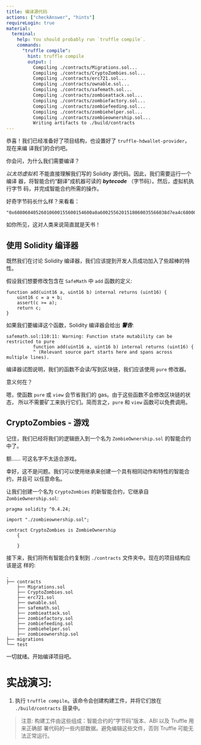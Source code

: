 ```yaml
---
title: 编译源代码
actions: ["checkAnswer", "hints"]
requireLogin: true
material:
  terminal:
    help: You should probably run `truffle compile`.
    commands:
      "truffle compile":
        hint: truffle compile
        output: |
          Compiling ./contracts/Migrations.sol...
          Compiling ./contracts/CryptoZombies.sol...
          Compiling ./contracts/erc721.sol...
          Compiling ./contracts/ownable.sol...
          Compiling ./contracts/safemath.sol...
          Compiling ./contracts/zombieattack.sol...
          Compiling ./contracts/zombiefactory.sol...
          Compiling ./contracts/zombiefeeding.sol...
          Compiling ./contracts/zombiehelper.sol...
          Compiling ./contracts/zombieownership.sol...
          Writing artifacts to ./build/contracts
---
```


恭喜！我们已经准备好了项目结构，也设置好了 `truffle-hdwallet-provider`，现在来编
译我们的合约吧。

你会问，为什么我们需要编译？

_以太坊虚拟机_ 不能直接理解我们写的 Solidity 源代码。因此，我们需要运行一个编译
器，将智能合约“翻译”成机器可读的 **_bytecode_** （字节码）。然后，虚拟机执行字节
码，并完成智能合约所需的操作。

好奇字节码长什么样？来看看：

```
"0x60806040526010600155600154600a0a6002556201518060035566038d7ea4c6800060085560006009556046600a55336000806101000a81548173ffffffffffffffffffffffffffffffffffffffff021916908373ffffffffffffffffffffffffffffffffffffffff1..."
```

如你所见，这对人类来说简直就是天书！

## 使用 Solidity 编译器

既然我们在讨论 Solidity 编译器，我们应该提到开发人员成功加入了些超棒的特性。

假设我们想要修改包含在 `SafeMath` 中 `add` 函数的定义:

```
function add(uint16 a, uint16 b) internal returns (uint16) {
    uint16 c = a + b;
    assert(c >= a);
    return c;
}
```

如果我们要编译这个函数，Solidity 编译器会给出 **_警告_**:

```
safemath.sol:110:11: Warning: Function state mutability can be restricted to pure
          function add(uint16 a, uint16 b) internal returns (uint16) {
          ^ (Relevant source part starts here and spans across multiple lines).
```

编译器试图说明，我们的函数不会读/写到区块链，我们应该使用 `pure` 修改器。

意义何在？

嗯，使函数 `pure` 或 `view` 会节省我们的 gas。由于这些函数不会修改区块链的状态，
所以不需要矿工来执行它们。简而言之，`pure` 和 `view` 函数可以免费调用。

## CryptoZombies - 游戏

记住，我们已经将我们的逻辑嵌入到一个名为 `ZombieOwnership.sol` 的智能合约中了。

额…… 可这名字不太适合游戏。

幸好，这不是问题。我们可以使用继承来创建一个具有相同动作和特性的智能合约，并且可
以任意命名。

让我们创建一个名为 `CryptoZombies` 的新智能合约，它继承自 `ZombieOwnership.sol`:

```solidity
pragma solidity ^0.4.24;

import "./zombieownership.sol";

contract CryptoZombies is ZombieOwnership
    {

    }
```

接下来，我们将所有智能合约复制到 `./contracts` 文件夹中。现在的项目结构应该是这
样的:

```
.
├── contracts
    ├── Migrations.sol
    ├── CryptoZombies.sol
    ├── erc721.sol
    ├── ownable.sol
    ├── safemath.sol
    ├── zombieattack.sol
    ├── zombiefactory.sol
    ├── zombiefeeding.sol
    ├── zombiehelper.sol
    ├── zombieownership.sol
├── migrations
└── test
```

一切就绪。开始编译项目吧。

# 实战演习:

1. 执行 `truffle compile`。该命令会创建构建工件，并将它们放在
   `./build/contracts` 目录中。

> 注意: 构建工件由这些组成：智能合约的“字节码”版本、ABI 以及 Truffle 用来正确部
> 署代码的一些内部数据。避免编辑这些文件，否则 Truffle 可能无法正常运行。
